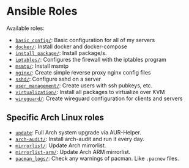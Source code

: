 # Ansible Roles

Available roles:

- [`basic_config/`](roles/basic_config): Basic configuration for all of my servers
- [`docker/`](roles/docker): Install docker and docker-compose
- [`install_package/`](roles/install_package): Install package/s.
- [`iptables/`](roles/iptables): Configures the firewall with the iptables program
- [`msmtp/`](roles/msmtp): Install msmtp
- [`nginx/`](roles/nginx): Create simple reverse proxy nginx config files
- [`sshd/`](roles/sshd): Configure sshd on a server
- [`user_management/`](roles/user_management): Create users with ssh pubkeys, etc.
- [`virtualization/`](roles/virtualization): Install all packages to virtualize over KVM
- [`wireguard/`](roles/wireguard): Create wireguard configuration for clients and servers

## Specific Arch Linux roles

- [`update`](roles/arch/update): Full Arch system upgrade via AUR-Helper.
- [`arch-audit/`](roles/arch/arch-audit): Install arch-audit and run it every day.
- [`mirrorlist/`](roles/arch/mirrorlist): Update Arch mirrorlist.
- [`mirrorlist-arm/`](roles/arch/mirrorlist-arm): Update Arch ARM mirrorlist.
- [`pacman_logs/`](roles/arch/pacman_logs): Check any warnings of pacman. Like `.pacnew` files.
